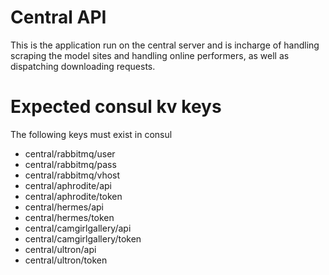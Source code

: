 Central API
===========

This is the application run on the central server and is incharge of handling scraping the model sites and handling
online performers, as well as dispatching downloading requests.

# Expected consul kv keys

The following keys must exist in consul 

- central/rabbitmq/user
- central/rabbitmq/pass
- central/rabbitmq/vhost
- central/aphrodite/api
- central/aphrodite/token
- central/hermes/api
- central/hermes/token
- central/camgirlgallery/api
- central/camgirlgallery/token
- central/ultron/api
- central/ultron/token
